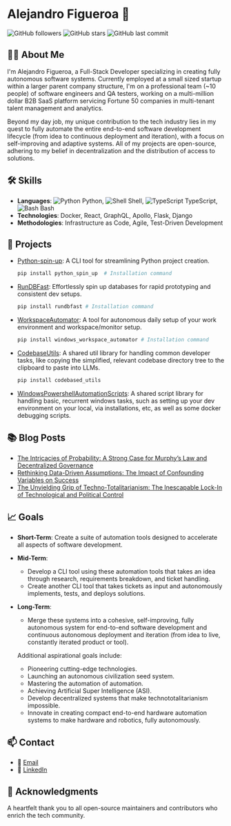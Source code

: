 # Alejandro Figueroa 👋

![GitHub followers](https://img.shields.io/github/followers/cybrvybe?style=social)
![GitHub stars](https://img.shields.io/github/stars/cybrvybe?style=social)
![GitHub last commit](https://img.shields.io/github/last-commit/cybrvybe/rundbfast)

## 👨‍💻 About Me

I'm Alejandro Figueroa, a Full-Stack Developer specializing in creating fully autonomous software systems. Currently employed at a small sized startup within a larger parent company structure, I'm on a professional team (~10 people) of software engineers and QA testers, working on a multi-million dollar B2B SaaS platform servicing Fortune 50 companies in multi-tenant talent management and analytics. 

Beyond my day job, my unique contribution to the tech industry lies in my quest to fully automate the entire end-to-end software development lifecycle (from idea to continuous deployment and iteration), with a focus on self-improving and adaptive systems. All of my projects are open-source, adhering to my belief in decentralization and the distribution of access to solutions.

## 🛠 Skills

- **Languages**: ![Python](./python-icon.png) Python, ![Shell](./shell-icon.png) Shell, ![TypeScript](./typescript-icon.png) TypeScript, ![Bash](./bash-icon.png) Bash
- **Technologies**: Docker, React, GraphQL, Apollo, Flask, Django
- **Methodologies**: Infrastructure as Code, Agile, Test-Driven Development

## 🚀 Projects

- [Python-spin-up](https://github.com/cybrvybe/python-spin-up): A CLI tool for streamlining Python project creation.
  ```bash
  pip install python_spin_up  # Installation command
  ```
- [RunDBFast](https://github.com/cybrvybe/rundbfast): Effortlessly spin up databases for rapid prototyping and consistent dev setups.
  ```bash
  pip install rundbfast # Installation command
  ```
- [WorkspaceAutomator](https://github.com/cybrvybe/workspace-automator):  A tool for autonomous daily setup of your work environment and workspace/monitor setup.
  ```bash
  pip install windows_workspace_automator # Installation command
  ```
- [CodebaseUtils](https://github.com/cybrvybe/codespace_utils): A shared util library for handling common developer tasks, like copying the simplified, relevant codebase directory tree to the clipboard to paste into LLMs.
  ```bash
  pip install codebased_utils
  ```
- [WindowsPowershellAutomationScripts](https://github.com/cybrvybe/powershell-windows-automation-scripts): A shared script library for handling basic, recurrent windows tasks, such as setting up your dev environment on your local, via installations, etc, as well as some docker debugging scripts.
## 📚 Blog Posts

- [The Intricacies of Probability: A Strong Case for Murphy’s Law and Decentralized Governance](https://cybrvybe.medium.com/the-intricacies-of-probability-a-strong-case-for-murphys-law-and-decentralized-governance-88bd093e2b69)
- [Rethinking Data-Driven Assumptions: The Impact of Confounding Variables on Success](https://cybrvybe.medium.com/is-data-clouding-your-judgement-2e684849eeb3)
- [The Unyielding Grip of Techno-Totalitarianism: The Inescapable Lock-In of Technological and Political Control](https://cybrvybe.medium.com/the-impending-doom-of-techno-totalitarian-lock-in-a-comprehensive-analysis-581ed961d57d)

## 📈 Goals

- **Short-Term**: Create a suite of automation tools designed to accelerate all aspects of software development.
- **Mid-Term**: 
  - Develop a CLI tool using these automation tools that takes an idea through research, requirements breakdown, and ticket handling.
  - Create another CLI tool that takes tickets as input and autonomously implements, tests, and deploys solutions.
- **Long-Term**: 
  - Merge these systems into a cohesive, self-improving, fully autonomous system for end-to-end software development and continuous autonomous deployment and iteration (from idea to live, constantly iterated product or tool).
  
  Additional aspirational goals include:
  
  - Pioneering cutting-edge technologies.
  - Launching an autonomous civilization seed system.
  - Mastering the automation of automation.
  - Achieving Artificial Super Intelligence (ASI).
  - Develop decentralized systems that make technototalitarianism impossible.
  - Innovate in creating compact end-to-end hardware automation systems to make hardware and robotics, fully autonomously. 
  

## 📫 Contact

- 📧 [Email](mailto:cybrvybe@gmail.com)
- 👔 [LinkedIn](https://www.linkedin.com/in/alejandro-figueroa-206596198/)

## 🙏 Acknowledgments

A heartfelt thank you to all open-source maintainers and contributors who enrich the tech community.

